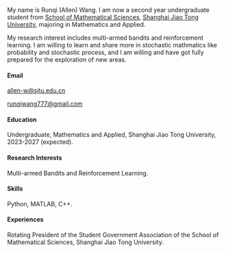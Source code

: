 

My name is Runqi (Allen) Wang. I am now a second year undergraduate student from [School of Mathematical Sciences](https://math.sjtu.edu.cn/), [Shanghai Jiao Tong University](https://www.sjtu.edu.cn/), majoring in Mathematics and Applied. 

My research interest includes multi-armed bandits and reinforcement learning. I am willing to learn and share more in stochastic mathmatics like probability and stochastic process, and I am willing and have got fully prepared for the exploration of new areas. 

#### Email
allen-w@sjtu.edu.cn

runqiwang777@gmail.com

#### Education
Undergraduate, Mathematics and Applied, Shanghai Jiao Tong University, 2023-2027 (expected).

#### Research Interests
Multi-armed Bandits and Reinforcement Learning.

#### Skills
Python, MATLAB, C++.

#### Experiences
Rotating President of the Student Government Association of the School of Mathematical Sciences, Shanghai Jiao Tong University.
